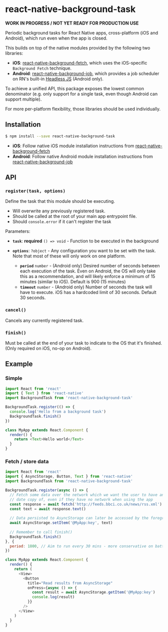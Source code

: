 # react-native-background-task

**WORK IN PROGRESS / NOT YET READY FOR PRODUCTION USE**

Periodic background tasks for React Native apps, cross-platform (iOS and Android), which run even when the app is closed.

This builds on top of the native modules provided by the following two libraries:

- **iOS**: [react-native-background-fetch](https://github.com/transistorsoft/react-native-background-fetch), which uses the iOS-specific `Background Fetch` technique.
- **Android**: [react-native-background-job](https://github.com/vikeri/react-native-background-job), which provides a job scheduler on RN's built-in [Headless JS](https://facebook.github.io/react-native/docs/headless-js-android.html) (Android only).

To achieve a unified API, this package exposes the lowest common denominator (e.g. only support for a single task, even though Android can support multiple).

For more per-platform flexibility, those libraries should be used individually.

## Installation

```bash
$ npm install --save react-native-background-task
```

* **iOS**: Follow native iOS module installation instructions from
  [react-native-background-fetch](https://github.com/transistorsoft/react-native-background-fetch)
* **Android**: Follow native Android module installation instructions from
  [react-native-background-job](https://github.com/vikeri/react-native-background-job)

## API

### `register(task, options)`

Define the task that this module should be executing.

- Will overwrite any previously registered task.
- Should be called at the root of your main app entrypoint file.
- Should `console.error` if it can't register the task

Parameters:

* **`task`**: **required** `() => void` - Function to be executed in the background
* **`options`**: `?object` - Any configuration you want to be set with
  the task.  Note that most of these will only work on one platform.
  
  * **`period`** `number` - (Android only) Desired number of seconds between each
    execution of the task.  Even on Android, the OS will only take this as a
    recommendation, and will likely enforce a minimum of 15 minutes (similar to
    iOS).  Default is 900 (15 minutes)
  * **`timeout`** `number` - (Android only) Number of seconds the task will have
    to execute.  iOS has a hardcoded limit of 30 seconds.  Default 30 seconds.

### `cancel()`

Cancels any currently registered task.

### `finish()`

Must be called at the end of your task to indicate to the OS that it's
finished.  (Only required on iOS, no-op on Android).

## Example

### Simple

```js
import React from 'react'
import { Text } from 'react-native'
import BackgroundTask from 'react-native-background-task'

BackgroundTask.register(() => {
  console.log('Hello from a background task')
  BackgroundTask.finish()
})

class MyApp extends React.Component {
  render() {
    return <Text>Hello world</Text>
  }
}
```

### Fetch / store data

```js
import React from 'react'
import { AsyncStorage, Button, Text } from 'react-native'
import BackgroundTask from 'react-native-background-task'

BackgroundTask.register(async () => {
  // Fetch some data over the network which we want the user to have an up-to-
  // date copy of, even if they have no network when using the app
  const response = await fetch('http://feeds.bbci.co.uk/news/rss.xml')
  const text = await response.text()
  
  // Data persisted to AsyncStorage can later be accessed by the foreground app
  await AsyncStorage.setItem('@MyApp:key', text)
  
  // Remember to call finish()
  BackgroundTask.finish()
}, {
  period: 1800, // Aim to run every 30 mins - more conservative on battery
})

class MyApp extends React.Component {
  render() {
    return (
      <View>
        <Button
          title="Read results from AsyncStorage"
          onPress={async () => {
            const result = await AsyncStorage.getItem('@MyApp:key')
            console.log(result) 
          }}
        />
      </View>
    )
  }
}
```